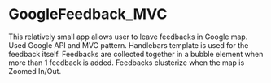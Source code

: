 # GoogleFeedback_MVC
This relatively small app allows user to leave feedbacks in Google map. Used Google API and MVC pattern. Handlebars template is used for the feedback itself. Feedbacks are collected together in a bubble element when more than 1 feedback is added. Feedbacks clusterize when the map is Zoomed In/Out. 
